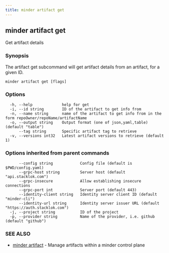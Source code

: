 ```yaml
---
title: minder artifact get
---
```

## minder artifact get

Get artifact details

### Synopsis

The artifact get subcommand will get artifact details from an artifact, for a given ID.

```
minder artifact get [flags]
```

### Options

```
  -h, --help             help for get
  -i, --id string        ID of the artifact to get info from
  -n, --name string      name of the artifact to get info from in the form repoOwner/repoName/artifactName
  -o, --output string    Output format (one of json,yaml,table) (default "table")
      --tag string       Specific artifact tag to retrieve
  -v, --versions int32   Latest artifact versions to retrieve (default 1)
```

### Options inherited from parent commands

```
      --config string            Config file (default is $PWD/config.yaml)
      --grpc-host string         Server host (default "api.stacklok.com")
      --grpc-insecure            Allow establishing insecure connections
      --grpc-port int            Server port (default 443)
      --identity-client string   Identity server client ID (default "minder-cli")
      --identity-url string      Identity server issuer URL (default "https://auth.stacklok.com")
  -j, --project string           ID of the project
  -p, --provider string          Name of the provider, i.e. github (default "github")
```

### SEE ALSO

* [minder artifact](minder_artifact.md)	 - Manage artifacts within a minder control plane


